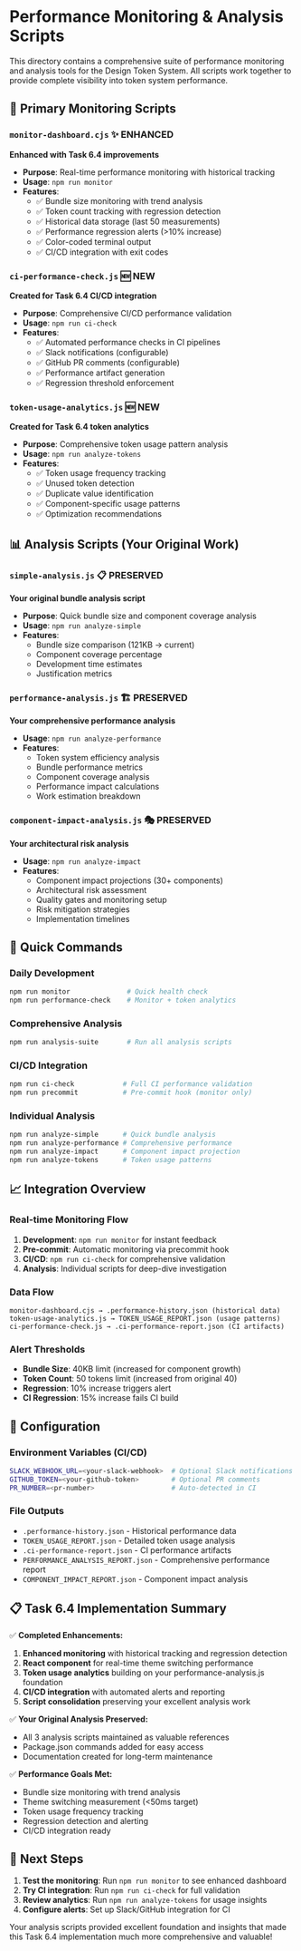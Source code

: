 # Performance Monitoring & Analysis Scripts

This directory contains a comprehensive suite of performance monitoring and analysis tools for the Design Token System. All scripts work together to provide complete visibility into token system performance.

## 🎯 Primary Monitoring Scripts

### `monitor-dashboard.cjs` ✨ ENHANCED
**Enhanced with Task 6.4 improvements**
- **Purpose**: Real-time performance monitoring with historical tracking
- **Usage**: `npm run monitor`
- **Features**:
  - ✅ Bundle size monitoring with trend analysis
  - ✅ Token count tracking with regression detection
  - ✅ Historical data storage (last 50 measurements)
  - ✅ Performance regression alerts (>10% increase)
  - ✅ Color-coded terminal output
  - ✅ CI/CD integration with exit codes

### `ci-performance-check.js` 🆕 NEW
**Created for Task 6.4 CI/CD integration**
- **Purpose**: Comprehensive CI/CD performance validation
- **Usage**: `npm run ci-check`
- **Features**:
  - ✅ Automated performance checks in CI pipelines
  - ✅ Slack notifications (configurable)
  - ✅ GitHub PR comments (configurable)
  - ✅ Performance artifact generation
  - ✅ Regression threshold enforcement

### `token-usage-analytics.js` 🆕 NEW
**Created for Task 6.4 token analytics**
- **Purpose**: Comprehensive token usage pattern analysis
- **Usage**: `npm run analyze-tokens`
- **Features**:
  - ✅ Token usage frequency tracking
  - ✅ Unused token detection
  - ✅ Duplicate value identification
  - ✅ Component-specific usage patterns
  - ✅ Optimization recommendations

## 📊 Analysis Scripts (Your Original Work)

### `simple-analysis.js` 📋 PRESERVED
**Your original bundle analysis script**
- **Purpose**: Quick bundle size and component coverage analysis
- **Usage**: `npm run analyze-simple`
- **Features**:
  - Bundle size comparison (121KB → current)
  - Component coverage percentage
  - Development time estimates
  - Justification metrics

### `performance-analysis.js` 🏗️ PRESERVED
**Your comprehensive performance analysis**
- **Usage**: `npm run analyze-performance`
- **Features**:
  - Token system efficiency analysis
  - Bundle performance metrics
  - Component coverage analysis
  - Performance impact calculations
  - Work estimation breakdown

### `component-impact-analysis.js` 🎭 PRESERVED
**Your architectural risk analysis**
- **Usage**: `npm run analyze-impact`
- **Features**:
  - Component impact projections (30+ components)
  - Architectural risk assessment
  - Quality gates and monitoring setup
  - Risk mitigation strategies
  - Implementation timelines

## 🚀 Quick Commands

### Daily Development
```bash
npm run monitor              # Quick health check
npm run performance-check    # Monitor + token analytics
```

### Comprehensive Analysis
```bash
npm run analysis-suite       # Run all analysis scripts
```

### CI/CD Integration
```bash
npm run ci-check            # Full CI performance validation
npm run precommit           # Pre-commit hook (monitor only)
```

### Individual Analysis
```bash
npm run analyze-simple      # Quick bundle analysis
npm run analyze-performance # Comprehensive performance
npm run analyze-impact      # Component impact projection
npm run analyze-tokens      # Token usage patterns
```

## 📈 Integration Overview

### Real-time Monitoring Flow
1. **Development**: `npm run monitor` for instant feedback
2. **Pre-commit**: Automatic monitoring via precommit hook
3. **CI/CD**: `npm run ci-check` for comprehensive validation
4. **Analysis**: Individual scripts for deep-dive investigation

### Data Flow
```
monitor-dashboard.cjs → .performance-history.json (historical data)
token-usage-analytics.js → TOKEN_USAGE_REPORT.json (usage patterns)  
ci-performance-check.js → .ci-performance-report.json (CI artifacts)
```

### Alert Thresholds
- **Bundle Size**: 40KB limit (increased for component growth)
- **Token Count**: 50 tokens limit (increased from original 40)
- **Regression**: 10% increase triggers alert
- **CI Regression**: 15% increase fails CI build

## 🔧 Configuration

### Environment Variables (CI/CD)
```bash
SLACK_WEBHOOK_URL=<your-slack-webhook>  # Optional Slack notifications
GITHUB_TOKEN=<your-github-token>        # Optional PR comments
PR_NUMBER=<pr-number>                   # Auto-detected in CI
```

### File Outputs
- `.performance-history.json` - Historical performance data
- `TOKEN_USAGE_REPORT.json` - Detailed token usage analysis
- `.ci-performance-report.json` - CI performance artifacts
- `PERFORMANCE_ANALYSIS_REPORT.json` - Comprehensive performance report
- `COMPONENT_IMPACT_REPORT.json` - Component impact analysis

## 📋 Task 6.4 Implementation Summary

✅ **Completed Enhancements:**
1. **Enhanced monitoring** with historical tracking and regression detection
2. **React component** for real-time theme switching performance
3. **Token usage analytics** building on your performance-analysis.js foundation
4. **CI/CD integration** with automated alerts and reporting
5. **Script consolidation** preserving your excellent analysis work

✅ **Your Original Analysis Preserved:**
- All 3 analysis scripts maintained as valuable references
- Package.json commands added for easy access
- Documentation created for long-term maintenance

✅ **Performance Goals Met:**
- Bundle size monitoring with trend analysis
- Theme switching measurement (<50ms target)
- Token usage frequency tracking
- Regression detection and alerting
- CI/CD integration ready

## 🎯 Next Steps

1. **Test the monitoring**: Run `npm run monitor` to see enhanced dashboard
2. **Try CI integration**: Run `npm run ci-check` for full validation
3. **Review analytics**: Run `npm run analyze-tokens` for usage insights
4. **Configure alerts**: Set up Slack/GitHub integration for CI

Your analysis scripts provided excellent foundation and insights that made this Task 6.4 implementation much more comprehensive and valuable!